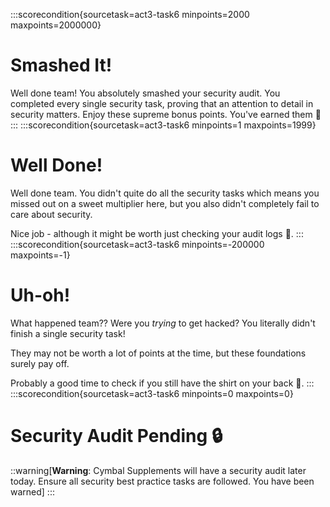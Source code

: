 :::scorecondition{sourcetask=act3-task6 minpoints=2000 maxpoints=2000000}
# Smashed It!

Well done team! You absolutely smashed your security audit. You completed every single security task, proving that an attention to detail in security matters. Enjoy these supreme bonus points. You've earned them 💪
:::
:::scorecondition{sourcetask=act3-task6 minpoints=1 maxpoints=1999}
# Well Done!

Well done team. You didn't quite do all the security tasks which means you missed out on a sweet multiplier here, but you also didn't completely fail to care about security.

Nice job - although it might be worth just checking your audit logs 👀.
:::
:::scorecondition{sourcetask=act3-task6 minpoints=-200000 maxpoints=-1}
# Uh-oh!

What happened team?? Were you _trying_ to get hacked? You literally didn't finish a single security task!

They may not be worth a lot of points at the time, but these foundations surely pay off.

Probably a good time to check if you still have the shirt on your back 👀.
:::
:::scorecondition{sourcetask=act3-task6 minpoints=0 maxpoints=0}
# Security Audit Pending 🔒

::warning[**Warning**: Cymbal Supplements will have a security audit later today. Ensure all security best practice tasks are followed. You have been warned]
:::
